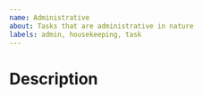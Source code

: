 ```yaml
---
name: Administrative
about: Tasks that are administrative in nature
labels: admin, housekeeping, task
---
```

<!--- Provide a general summary of the question in the Title above -->
# Description
<!--- Provide a description of your task below. -->